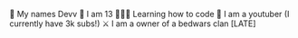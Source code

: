  👋 My names Devv
 🔢 I am 13
 👨🏿‍💻 Learning how to code
 🎥 I am a youtuber (I currently have 3k subs!)
 ⚔ I am a owner of a bedwars clan [LATE]
